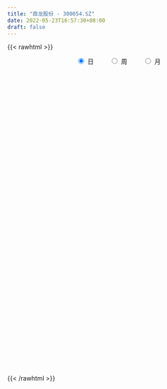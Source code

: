 ```yaml
---
title: "鼎龙股份 - 300054.SZ"
date: 2022-05-23T16:57:30+08:00
draft: false
---
```

{{< rawhtml >}}
    <div style="text-align: center">
        <label style="padding: 1rem;"><input style="margin-right: .5rem" type="radio" name="period" value="D" checked onclick="period_change(this)">日</label>
        <label style="padding: 1rem;"><input style="margin-right: .5rem" type="radio" name="period" value="W" onclick="period_change(this)">周</label>
        <label style="padding: 1rem;"><input style="margin-right: .5rem" type="radio" name="period" value="M" onclick="period_change(this)">月</label>
    </div>
    <div id="chart" style="height: 700px;"></div> 
    <script type="text/javascript">
        const D_v = [66188.67,96273.36,83199.49,80606.89,152454.9,134363.08,186999.65,114246.11,109625.02,123062.69,107064.86,234399.96,177776.22,135857.41,294131.82,176499.31,143957.17,118979.67,276907.17,196124.68,250626.36,243513.71,290452.26,163435.95,154490.47,277452.81,191391.75,213183.22,176947.39,297466.95,218456.63,202022.32,410625.16,333875.09,293021.25,182779.75,164902.25,143185.77,166988.18,156847.59,468101.69,356161.02,324487.34,297561.04,274062.74,202230.23,194696.0,165427.59,141456.3,232298.63,730213.78,565836.58,392708.32,663950.4,617023.1,598529.3199999999,534094.35,805820.15,654291.14,471306.48,373969.55,479020.72,550523.28,356429.29,371761.86,259468.41,222940.66,245394.5,194706.53,178128.17,276140.78,270374.37,240621.38,479754.89,264969.02,320358.09,177760.32,260259.86,213595.92,177239.06,140051.8,246881.0,140786.18,127827.55,163251.8,181065.43,281312.42,174242.1,155562.57,97443.28,160046.3,152446.37,77312.48,202104.46,115971.06,115150.12,89335.16,126661.24,95012.77,79601.57,49235.52,101908.88,42125.93,61557.6,107646.25,73479.69,66441.0,88967.98,137682.12,126201.97,130512.49,113630.12,107942.98,128604.94,226903.08,156482.56,123996.12,338783.9,265171.11,178435.2,112567.03,181497.35,284596.72,274439.4,184652.51,203789.27,183195.7,181577.34,205551.28,164568.63,186434.9,369206.54,326786.86,304901.42,292630.11,494406.27,228391.13,151236.43,213873.16,160819.79,171579.26,236962.1,155206.64,117592.43,118975.05,224029.47,183246.81,221151.96,150227.0,184460.36,112523.63,90331.89,161961.2,98507.87,77331.82,72494.65,98167.69,99148.34,99759.06,89218.59,95063.6,289548.62,106625.39,93369.97,138357.95,140031.35,101869.02,91153.06,110033.19,162614.03,122044.59,178608.24,118951.83,93316.67,84920.43,119549.33,73296.84,66483.4,71252.26,64744.65,125900.81,64732.03,103052.1,161227.33,92474.33,121412.36,64433.0,73470.86,65362.08,73612.78,89817.89,168229.65,147174.29,120716.66,89276.77,72405.96,63083.68,57674.47,81977.25,137191.27,132983.46,136280.79,338450.4,206776.5,82573.44,163899.22,197773.52,219986.72,76472.4,89864.04,110903.3,110067.11,78618.0,88553.26,68941.12,48298.13,92894.12,85927.77,78319.12,38644.54,42766.51,106524.88,120858.95,98881.12,95623.01,65587.99,93743.17,85680.74,67743.36,121877.31,99781.76,145818.41,143058.57,137035.64,147052.19,89186.56,124432.06,91858.53,81263.06,49501.92,118980.4,131252.7,79962.95,94631.46,73776.94,110684.12,75290.19,112190.19,52727.65,67578.88]
const D_histogram = [0.0,0.0063753846,0.0342350348,0.0427961462,0.0890543517,0.1270073899,0.1861427683,0.1900386869,0.1765240158,0.1638645042,0.1252723958,0.154992725,0.1638113106,0.1574234728,0.2051961601,0.1890084518,0.1548155015,0.1266993164,0.1112224098,0.0386080627,-0.0489078779,-0.0824417417,-0.1681228606,-0.205154194,-0.2570706194,-0.205421579,-0.1751979591,-0.1092618286,-0.0751140257,-0.0160054833,-0.0118906449,-0.0028728304,0.038108019,-0.0090497823,0.0039987987,-0.0256816481,-0.0767003303,-0.0718737354,-0.0997803298,-0.1082225253,-0.0099636321,0.0715495255,0.1381306502,0.1628295969,0.1302555993,0.0887217993,0.0435472241,-0.0067458585,-0.0352591184,-0.0211045371,0.1741764385,0.3287602508,0.3928234752,0.4220617669,0.3708182375,0.3896722173,0.4008076815,0.5083545071,0.5099895217,0.4746254641,0.3574927525,0.1682692825,0.1131515947,0.0324011898,-0.0998230365,-0.1709972812,-0.2278655435,-0.2831156159,-0.3599751027,-0.3887316736,-0.4372752879,-0.4263947621,-0.3619124558,-0.2038476788,-0.0798261216,-0.1015243483,-0.1474558673,-0.2300831689,-0.3078804512,-0.3523433217,-0.3676735366,-0.3720368028,-0.3250535099,-0.3063215183,-0.2583556171,-0.204202901,-0.103235223,-0.0577545123,-0.0716406797,-0.0886604516,-0.1493078612,-0.219102626,-0.2470766282,-0.1689510559,-0.1582227578,-0.1535634706,-0.140477011,-0.1709758259,-0.1872376081,-0.1613878402,-0.12353233,-0.1309088774,-0.1168113424,-0.0750489853,-0.0313667631,0.0144912736,0.0394926101,0.0570406912,0.0312148877,0.0082038087,0.0506858356,0.0903936897,0.1075680467,0.0833081246,0.149031663,0.2137632439,0.2420837069,0.3565887586,0.4487361052,0.4584754884,0.4271329998,0.4326138262,0.4911721201,0.4983988827,0.4732135985,0.4413564854,0.3370585841,0.2896964694,0.2600596504,0.2578098252,0.2524725002,0.1689613255,0.1706330274,0.167783268,0.1210232166,0.1893153079,0.1776514012,0.1218227514,0.0964828352,0.0396688152,-0.0416428113,-0.1786240256,-0.2433544014,-0.3054383189,-0.339576608,-0.3900116376,-0.3928833313,-0.3323502394,-0.3168167938,-0.3595747561,-0.3745426996,-0.3398216162,-0.2609621418,-0.1943528057,-0.1908009054,-0.1722784927,-0.1194241053,-0.0826493389,-0.0730086263,-0.0513578682,-0.0659551945,-0.1559634144,-0.211582673,-0.2639477095,-0.218390798,-0.2575766387,-0.2298118375,-0.2152603743,-0.1569324808,-0.0496156205,0.0458796871,0.0044104392,-0.0594767473,-0.1058506598,-0.1334699262,-0.1590692707,-0.1408547515,-0.1500573642,-0.1456257749,-0.1408452288,-0.1242883732,-0.0671116525,-0.0632625444,-0.0954484458,-0.1298084861,-0.0702603754,-0.0524549534,-0.0163163329,0.0020143279,0.0490610947,0.0917449953,0.1720055047,0.2061248634,0.2320398084,0.2585831356,0.2509925037,0.2320440445,0.1924012673,0.1592962569,0.0748636223,0.031438373,0.0063478776,0.0604204384,0.0660502666,0.0364042252,-0.026006282,-0.028402613,0.0133889004,0.0481081938,0.0547670599,0.0248571775,0.0296975269,0.0272792739,0.0005925877,-0.0175712905,-0.0396118349,-0.0162496188,-0.0294351457,-0.0194592527,-0.0190573674,-0.0335683893,-0.0323386195,-0.1035583731,-0.1377228701,-0.1816567076,-0.1919824168,-0.1898369943,-0.1661529883,-0.1413190534,-0.1614164712,-0.1942146638,-0.2372787024,-0.3069532392,-0.3276897006,-0.2565683864,-0.21142618,-0.1308448835,-0.0498459805,0.0132422969,0.0662344039,0.1635763692,0.241120658,0.2927071112,0.3016779512,0.2846948291,0.3014634502,0.3193137527,0.3648964577,0.3850731504,0.3778178419]
const D_fast = [0.0,0.0079692308,0.0443876397,0.0636477876,0.1321695811,0.2018744668,0.3075455371,0.3589511275,0.3895674603,0.4178740748,0.4106000654,0.4790685758,0.528839989,0.5618080195,0.6608797468,0.6919441515,0.6964550765,0.7000137205,0.7123424164,0.649380085,0.5496371748,0.4954928757,0.3677810416,0.2794611597,0.1632770795,0.1635707252,0.1499948552,0.1886155286,0.203984825,0.2590919966,0.2602341738,0.2685337808,0.3190416349,0.269621388,0.2836696687,0.2475688099,0.1773750451,0.1642332061,0.1113815293,0.0758837025,0.1716516876,0.2710522266,0.3721660138,0.4375723598,0.437562262,0.4182089118,0.3839211427,0.3319415955,0.294613556,0.303492003,0.5423170883,0.7790909632,0.9413600565,1.0761137899,1.1175748199,1.233846854,1.3451842385,1.5798196909,1.7089520859,1.7922443944,1.7644848709,1.6173287215,1.5904989324,1.5178488249,1.3606688395,1.2467452745,1.1329106264,1.0068816499,0.8400283874,0.7140888982,0.5562264619,0.4605082972,0.4345124895,0.5416153468,0.6456803736,0.5986010598,0.5158055739,0.3756574802,0.220890085,0.0883413842,-0.0189072149,-0.1162796818,-0.1505597664,-0.2084081544,-0.2250311575,-0.2219291666,-0.1467702944,-0.1157282117,-0.147524549,-0.1867094338,-0.2846838087,-0.40925423,-0.4989973893,-0.4631095809,-0.4919369723,-0.5256685528,-0.547701346,-0.6209441173,-0.6840153015,-0.6985124937,-0.691540066,-0.7316438327,-0.7467491333,-0.7237490225,-0.6879084911,-0.6384276361,-0.603553147,-0.5717448931,-0.5897669747,-0.6107271015,-0.5555736157,-0.4932673392,-0.4492009705,-0.4526338615,-0.3496524073,-0.2314800155,-0.1426386257,0.0610136156,0.2653449885,0.3897032438,0.4651440051,0.5787782881,0.760129612,0.8919560953,0.9850742107,1.0635562189,1.0435229636,1.0685849663,1.10396306,1.1661656911,1.223946491,1.1826756478,1.2270056065,1.2661016642,1.2495974169,1.3652183351,1.3979672787,1.3725943168,1.3713751094,1.3244782932,1.2327559638,1.0511187432,0.925549767,0.7871062698,0.6680738288,0.5201358897,0.4190433632,0.3964888953,0.3328181424,0.2001664911,0.0915628727,0.041328552,0.054947491,0.0729686257,0.0288202996,0.0042730891,0.0272714502,0.0433838819,0.034772438,0.043583729,0.012497604,-0.1165014694,-0.2250163963,-0.3433683601,-0.3524091482,-0.4559891485,-0.4856773067,-0.524940937,-0.5058461638,-0.4109332086,-0.3039679792,-0.3443346173,-0.4230909906,-0.4959275681,-0.556914316,-0.6222809782,-0.6392801468,-0.6859971006,-0.717971955,-0.7484027161,-0.7629179538,-0.7225191462,-0.7344856743,-0.7905336871,-0.8573458489,-0.8153628321,-0.8106711485,-0.7786116112,-0.7597773684,-0.7004653279,-0.6348451784,-0.5115832929,-0.4259327183,-0.3420078212,-0.2508187101,-0.1956612161,-0.1565986642,-0.1481411246,-0.1414220707,-0.2071387998,-0.2427044559,-0.2662079818,-0.1970303115,-0.1748879166,-0.1954329017,-0.2643449794,-0.2738419636,-0.2287032251,-0.1819568833,-0.1616062522,-0.1853018403,-0.1730371091,-0.1686355436,-0.1951740829,-0.2177307838,-0.2496742869,-0.2303744755,-0.2509187888,-0.245807709,-0.2501701655,-0.2730732848,-0.2799281699,-0.3770375167,-0.4456327312,-0.5349807456,-0.593302059,-0.638615885,-0.6564701261,-0.6669659546,-0.7274174902,-0.8087693487,-0.911153063,-1.0575659096,-1.1602247962,-1.1532455786,-1.1609599171,-1.1130898415,-1.0445524336,-0.978153582,-0.908602874,-0.7703668164,-0.6325423632,-0.5077791321,-0.4233888043,-0.3691982192,-0.2770637355,-0.1793849949,-0.0425781754,0.0738668049,0.1610659569]
const D_slow = [0.0,0.0015938462,0.0101526049,0.0208516414,0.0431152293,0.0748670768,0.1214027689,0.1689124406,0.2130434445,0.2540095706,0.2853276696,0.3240758508,0.3650286785,0.4043845467,0.4556835867,0.5029356997,0.541639575,0.5733144041,0.6011200066,0.6107720223,0.5985450528,0.5779346174,0.5359039022,0.4846153537,0.4203476989,0.3689923041,0.3251928144,0.2978773572,0.2790988508,0.2750974799,0.2721248187,0.2714066111,0.2809336159,0.2786711703,0.27967087,0.273250458,0.2540753754,0.2361069415,0.2111618591,0.1841062278,0.1816153197,0.1995027011,0.2340353636,0.2747427629,0.3073066627,0.3294871125,0.3403739186,0.3386874539,0.3298726743,0.3245965401,0.3681406497,0.4503307124,0.5485365812,0.6540520229,0.7467565823,0.8441746367,0.944376557,1.0714651838,1.1989625642,1.3176189302,1.4069921184,1.449059439,1.4773473377,1.4854476351,1.460491876,1.4177425557,1.3607761698,1.2899972658,1.2000034902,1.1028205718,0.9935017498,0.8869030593,0.7964249453,0.7454630256,0.7255064952,0.7001254081,0.6632614413,0.6057406491,0.5287705363,0.4406847058,0.3487663217,0.255757121,0.1744937435,0.0979133639,0.0333244597,-0.0177262656,-0.0435350714,-0.0579736994,-0.0758838693,-0.0980489822,-0.1353759475,-0.190151604,-0.2519207611,-0.2941585251,-0.3337142145,-0.3721050822,-0.4072243349,-0.4499682914,-0.4967776934,-0.5371246535,-0.568007736,-0.6007349553,-0.6299377909,-0.6487000372,-0.656541728,-0.6529189096,-0.6430457571,-0.6287855843,-0.6209818624,-0.6189309102,-0.6062594513,-0.5836610289,-0.5567690172,-0.5359419861,-0.4986840703,-0.4452432594,-0.3847223326,-0.295575143,-0.1833911167,-0.0687722446,0.0380110054,0.1461644619,0.2689574919,0.3935572126,0.5118606122,0.6221997336,0.7064643796,0.7788884969,0.8439034095,0.9083558658,0.9714739909,1.0137143223,1.0563725791,1.0983183961,1.1285742003,1.1759030272,1.2203158775,1.2507715654,1.2748922742,1.284809478,1.2743987752,1.2297427688,1.1689041684,1.0925445887,1.0076504367,0.9101475273,0.8119266945,0.7288391347,0.6496349362,0.5597412472,0.4661055723,0.3811501682,0.3159096328,0.2673214314,0.219621205,0.1765515818,0.1466955555,0.1260332208,0.1077810642,0.0949415972,0.0784527986,0.039461945,-0.0134337233,-0.0794206507,-0.1340183502,-0.1984125098,-0.2558654692,-0.3096805628,-0.348913683,-0.3613175881,-0.3498476663,-0.3487450565,-0.3636142433,-0.3900769083,-0.4234443898,-0.4632117075,-0.4984253954,-0.5359397364,-0.5723461801,-0.6075574873,-0.6386295806,-0.6554074938,-0.6712231299,-0.6950852413,-0.7275373628,-0.7451024567,-0.758216195,-0.7622952783,-0.7617916963,-0.7495264226,-0.7265901738,-0.6835887976,-0.6320575818,-0.5740476296,-0.5094018457,-0.4466537198,-0.3886427087,-0.3405423919,-0.3007183276,-0.2820024221,-0.2741428288,-0.2725558594,-0.2574507498,-0.2409381832,-0.2318371269,-0.2383386974,-0.2454393506,-0.2420921255,-0.2300650771,-0.2163733121,-0.2101590177,-0.202734636,-0.1959148175,-0.1957666706,-0.2001594932,-0.210062452,-0.2141248567,-0.2214836431,-0.2263484563,-0.2311127981,-0.2395048955,-0.2475895503,-0.2734791436,-0.3079098611,-0.353324038,-0.4013196422,-0.4487788908,-0.4903171378,-0.5256469012,-0.566001019,-0.614554685,-0.6738743606,-0.7506126704,-0.8325350955,-0.8966771921,-0.9495337371,-0.982244958,-0.9947064531,-0.9913958789,-0.9748372779,-0.9339431856,-0.8736630211,-0.8004862433,-0.7250667555,-0.6538930483,-0.5785271857,-0.4986987475,-0.4074746331,-0.3112063455,-0.216751885]
const D_data = [['2021-05-12', 15.5646, 15.6344, 15.295, 15.6444],['2021-05-13', 15.3749, 15.7343, 15.305, 16.2734],['2021-05-14', 15.8141, 16.1137, 15.5246, 16.1436],['2021-05-17', 16.0438, 16.0038, 15.884, 16.3433],['2021-05-18', 15.884, 16.6827, 15.7942, 16.7426],['2021-05-19', 16.5729, 16.9024, 16.4831, 17.0322],['2021-05-20', 16.9723, 17.5713, 16.9723, 17.7011],['2021-05-21', 17.5613, 17.2218, 17.1819, 17.751],['2021-05-24', 17.1719, 17.152, 16.7925, 17.1919],['2021-05-25', 17.0621, 17.2618, 16.9822, 17.4714],['2021-05-26', 17.1719, 16.9523, 16.9523, 17.4515],['2021-05-27', 16.9523, 17.9407, 16.8724, 18.1104],['2021-05-28', 17.9706, 17.9606, 17.8209, 18.3201],['2021-05-31', 18.1403, 17.9606, 17.7709, 18.3001],['2021-06-01', 17.9606, 18.959, 17.8508, 19.2385],['2021-06-02', 18.9191, 18.4698, 18.2701, 18.969],['2021-06-03', 18.5696, 18.3201, 18.3001, 18.9091],['2021-06-04', 18.3999, 18.4199, 18.3101, 18.7294],['2021-06-07', 18.9191, 18.6395, 18.4798, 19.578],['2021-06-08', 18.4698, 17.8309, 17.5713, 18.7693],['2021-06-09', 17.8408, 17.2917, 17.0122, 18.1104],['2021-06-10', 17.2917, 17.6711, 17.1819, 18.0106],['2021-06-11', 17.6711, 16.6727, 16.533, 17.6711],['2021-06-15', 16.6827, 16.8724, 16.4331, 16.9323],['2021-06-16', 16.8924, 16.3233, 16.2335, 17.2119],['2021-06-17', 16.3333, 17.4914, 16.2934, 17.7809],['2021-06-18', 17.4914, 17.3417, 17.152, 17.8908],['2021-06-21', 17.2518, 17.9806, 17.2518, 18.2202],['2021-06-22', 17.9107, 17.8209, 17.4016, 18.2701],['2021-06-23', 17.8309, 18.3899, 17.761, 18.7294],['2021-06-24', 18.26, 17.9, 17.67, 18.41],['2021-06-25', 17.9, 18.03, 17.47, 18.3],['2021-06-28', 19.6, 18.62, 18.45, 20.0],['2021-06-29', 18.47, 17.55, 17.5, 18.8],['2021-06-30', 17.48, 18.25, 17.48, 18.55],['2021-07-01', 18.29, 17.7, 17.65, 18.39],['2021-07-02', 17.59, 17.21, 17.15, 17.85],['2021-07-05', 17.38, 17.76, 17.26, 17.83],['2021-07-06', 17.75, 17.25, 16.97, 17.81],['2021-07-07', 17.07, 17.34, 16.92, 17.44],['2021-07-08', 17.28, 18.9, 17.28, 19.24],['2021-07-09', 19.1, 19.23, 18.4, 19.33],['2021-07-12', 19.19, 19.56, 19.02, 20.0],['2021-07-13', 19.53, 19.44, 19.1, 20.55],['2021-07-14', 19.3, 18.86, 18.81, 19.53],['2021-07-15', 18.81, 18.68, 18.3, 19.26],['2021-07-16', 18.6, 18.5, 18.4, 19.18],['2021-07-19', 18.15, 18.24, 17.83, 18.49],['2021-07-20', 17.97, 18.33, 17.89, 18.37],['2021-07-21', 18.5, 18.85, 18.2, 19.05],['2021-07-22', 19.0, 21.8, 18.86, 22.61],['2021-07-23', 21.85, 22.5, 21.6, 23.0],['2021-07-26', 22.46, 22.32, 21.4, 22.94],['2021-07-27', 22.58, 22.55, 22.23, 24.45],['2021-07-28', 22.52, 21.9, 21.1, 23.33],['2021-07-29', 22.54, 23.11, 21.6, 23.37],['2021-07-30', 22.96, 23.54, 22.72, 24.24],['2021-08-02', 23.36, 25.58, 23.36, 26.91],['2021-08-03', 25.6, 25.12, 24.58, 26.35],['2021-08-04', 25.02, 25.14, 23.99, 25.38],['2021-08-05', 24.91, 24.23, 23.76, 25.04],['2021-08-06', 24.58, 22.91, 22.7, 24.93],['2021-08-09', 24.3, 24.25, 23.4, 25.45],['2021-08-10', 24.54, 23.83, 23.53, 24.84],['2021-08-11', 23.84, 22.79, 22.58, 23.98],['2021-08-12', 22.64, 23.1, 22.61, 23.64],['2021-08-13', 22.85, 22.97, 22.55, 23.67],['2021-08-16', 22.66, 22.67, 21.83, 23.27],['2021-08-17', 22.61, 21.96, 21.68, 22.77],['2021-08-18', 22.05, 22.14, 21.4, 22.34],['2021-08-19', 21.97, 21.5, 21.15, 22.57],['2021-08-20', 22.12, 21.93, 21.55, 22.79],['2021-08-23', 21.98, 22.61, 21.8, 22.86],['2021-08-24', 22.5, 24.27, 21.85, 25.0],['2021-08-25', 23.86, 24.6, 23.8, 24.6],['2021-08-26', 24.89, 23.08, 22.92, 24.95],['2021-08-27', 22.94, 22.59, 22.11, 23.38],['2021-08-30', 21.9, 21.72, 21.4, 22.66],['2021-08-31', 22.08, 21.21, 20.78, 22.08],['2021-09-01', 21.23, 21.1, 20.92, 21.64],['2021-09-02', 21.0, 21.07, 20.52, 21.42],['2021-09-03', 21.02, 20.9, 19.99, 21.59],['2021-09-06', 20.95, 21.41, 20.58, 21.49],['2021-09-07', 21.32, 21.0, 20.86, 21.54],['2021-09-08', 21.03, 21.33, 20.94, 21.8],['2021-09-09', 21.2, 21.5, 20.51, 21.64],['2021-09-10', 21.39, 22.38, 21.33, 22.56],['2021-09-13', 22.3, 22.01, 21.71, 22.79],['2021-09-14', 22.05, 21.29, 21.2, 22.22],['2021-09-15', 21.23, 21.09, 20.7, 21.42],['2021-09-16', 21.34, 20.22, 20.06, 21.35],['2021-09-17', 20.18, 19.58, 19.24, 20.4],['2021-09-22', 19.47, 19.62, 19.33, 19.82],['2021-09-23', 20.41, 20.88, 19.96, 21.22],['2021-09-24', 20.52, 20.1, 20.1, 20.99],['2021-09-27', 20.34, 19.89, 19.78, 20.74],['2021-09-28', 19.93, 19.87, 19.7, 20.3],['2021-09-29', 19.71, 19.09, 18.76, 19.8],['2021-09-30', 19.01, 18.93, 18.81, 19.22],['2021-10-08', 19.1, 19.27, 18.92, 19.93],['2021-10-11', 19.27, 19.4, 19.14, 19.7],['2021-10-12', 19.4, 18.73, 18.3, 19.41],['2021-10-13', 18.73, 18.83, 18.43, 18.9],['2021-10-14', 18.65, 19.16, 18.6, 19.26],['2021-10-15', 19.04, 19.28, 18.86, 19.55],['2021-10-18', 19.11, 19.45, 18.81, 19.5],['2021-10-19', 19.5, 19.31, 19.18, 19.59],['2021-10-20', 19.2, 19.28, 18.82, 19.32],['2021-10-21', 19.31, 18.66, 18.26, 19.31],['2021-10-22', 18.68, 18.49, 18.42, 19.35],['2021-10-25', 18.37, 19.3, 18.19, 19.44],['2021-10-26', 19.11, 19.46, 19.11, 19.75],['2021-10-27', 19.9, 19.33, 18.8, 19.9],['2021-10-28', 19.33, 18.79, 18.7, 19.68],['2021-10-29', 18.89, 20.05, 18.83, 20.2],['2021-11-01', 19.9, 20.47, 19.89, 20.65],['2021-11-02', 20.5, 20.39, 20.1, 20.85],['2021-11-03', 20.8, 22.05, 20.65, 22.6],['2021-11-04', 22.29, 22.62, 21.9, 22.9],['2021-11-05', 23.01, 22.21, 22.11, 23.18],['2021-11-08', 22.27, 21.99, 21.65, 22.47],['2021-11-09', 22.07, 22.74, 21.85, 22.91],['2021-11-10', 22.82, 23.98, 22.67, 24.33],['2021-11-11', 23.84, 23.96, 23.57, 24.89],['2021-11-12', 23.66, 23.96, 23.52, 24.55],['2021-11-15', 23.96, 24.17, 23.76, 24.79],['2021-11-16', 23.81, 23.3, 23.25, 24.17],['2021-11-17', 23.63, 23.96, 23.37, 24.5],['2021-11-18', 24.09, 24.31, 23.92, 25.15],['2021-11-19', 24.39, 24.9, 24.28, 25.1],['2021-11-22', 25.25, 25.18, 24.9, 25.55],['2021-11-23', 25.85, 24.27, 23.92, 26.06],['2021-11-24', 24.51, 25.4, 24.49, 26.0],['2021-11-25', 25.39, 25.63, 25.11, 26.93],['2021-11-26', 25.63, 25.22, 24.4, 25.74],['2021-11-29', 25.83, 27.01, 25.81, 28.0],['2021-11-30', 27.03, 26.48, 26.38, 27.29],['2021-12-01', 26.39, 26.04, 25.74, 26.81],['2021-12-02', 26.7, 26.47, 26.21, 27.15],['2021-12-03', 26.47, 26.09, 25.6, 26.5],['2021-12-06', 25.93, 25.59, 25.34, 26.76],['2021-12-07', 25.63, 24.39, 24.09, 25.69],['2021-12-08', 24.73, 24.75, 24.18, 25.03],['2021-12-09', 24.75, 24.38, 24.05, 24.75],['2021-12-10', 24.4, 24.36, 24.26, 25.12],['2021-12-13', 24.5, 23.77, 23.59, 24.7],['2021-12-14', 23.77, 24.03, 23.67, 24.15],['2021-12-15', 24.25, 24.8, 24.17, 25.45],['2021-12-16', 24.71, 24.28, 24.22, 25.3],['2021-12-17', 24.16, 23.29, 23.12, 24.46],['2021-12-20', 23.29, 23.26, 23.16, 23.82],['2021-12-21', 23.18, 23.71, 23.09, 23.85],['2021-12-22', 23.64, 24.38, 23.48, 24.9],['2021-12-23', 24.59, 24.48, 24.01, 24.7],['2021-12-24', 24.5, 23.76, 23.6, 24.69],['2021-12-27', 23.98, 23.89, 23.39, 24.25],['2021-12-28', 23.85, 24.42, 23.7, 24.55],['2021-12-29', 24.3, 24.4, 24.22, 25.15],['2021-12-30', 24.86, 24.14, 24.0, 24.86],['2021-12-31', 24.02, 24.34, 23.83, 24.43],['2022-01-04', 24.49, 23.87, 23.8, 24.68],['2022-01-05', 24.0, 22.56, 22.04, 24.14],['2022-01-06', 22.56, 22.45, 22.21, 23.19],['2022-01-07', 22.55, 22.0, 21.9, 22.64],['2022-01-10', 21.88, 23.0, 21.81, 23.28],['2022-01-11', 23.18, 21.74, 21.58, 23.19],['2022-01-12', 21.71, 22.32, 21.71, 22.44],['2022-01-13', 22.31, 22.05, 21.62, 22.54],['2022-01-14', 21.92, 22.6, 21.9, 23.17],['2022-01-17', 22.55, 23.53, 22.4, 23.84],['2022-01-18', 23.45, 23.88, 23.32, 24.27],['2022-01-19', 23.5, 22.28, 22.1, 23.69],['2022-01-20', 22.25, 21.64, 21.5, 22.4],['2022-01-21', 21.6, 21.44, 21.05, 21.86],['2022-01-24', 21.68, 21.32, 21.08, 21.85],['2022-01-25', 21.21, 21.02, 20.72, 21.7],['2022-01-26', 21.18, 21.36, 20.77, 21.55],['2022-01-27', 21.43, 20.85, 20.85, 21.74],['2022-01-28', 21.04, 20.81, 20.65, 21.15],['2022-02-07', 21.08, 20.64, 20.54, 21.38],['2022-02-08', 20.69, 20.65, 19.76, 20.86],['2022-02-09', 20.74, 21.19, 20.37, 21.32],['2022-02-10', 21.25, 20.54, 20.38, 21.28],['2022-02-11', 20.64, 19.85, 19.59, 20.64],['2022-02-14', 19.61, 19.45, 19.28, 20.24],['2022-02-15', 19.54, 20.51, 19.47, 20.58],['2022-02-16', 20.67, 20.04, 19.95, 20.7],['2022-02-17', 19.99, 20.28, 19.93, 20.51],['2022-02-18', 20.22, 20.09, 19.96, 20.4],['2022-02-21', 20.19, 20.54, 20.03, 20.57],['2022-02-22', 20.4, 20.68, 19.9, 20.73],['2022-02-23', 20.65, 21.49, 20.5, 21.97],['2022-02-24', 21.27, 21.28, 20.78, 21.88],['2022-02-25', 21.71, 21.43, 21.21, 22.13],['2022-02-28', 21.24, 21.7, 21.0, 21.75],['2022-03-01', 21.8, 21.46, 21.14, 21.85],['2022-03-02', 21.26, 21.38, 21.13, 21.55],['2022-03-03', 21.4, 21.08, 20.95, 21.49],['2022-03-04', 20.88, 21.06, 20.73, 21.45],['2022-03-07', 21.04, 20.15, 19.89, 21.04],['2022-03-08', 20.08, 20.32, 19.66, 20.97],['2022-03-09', 20.63, 20.34, 19.47, 21.0],['2022-03-10', 21.2, 21.4, 20.84, 21.92],['2022-03-11', 21.14, 20.97, 20.0, 21.2],['2022-03-14', 20.59, 20.47, 20.43, 21.05],['2022-03-15', 20.18, 19.78, 19.6, 20.6],['2022-03-16', 20.15, 20.3, 18.8, 20.55],['2022-03-17', 20.69, 20.92, 20.6, 21.79],['2022-03-18', 20.95, 21.03, 20.72, 21.25],['2022-03-21', 21.15, 20.8, 20.63, 21.15],['2022-03-22', 20.96, 20.28, 20.16, 21.05],['2022-03-23', 20.42, 20.64, 19.94, 20.9],['2022-03-24', 20.5, 20.55, 19.98, 20.73],['2022-03-25', 20.7, 20.15, 20.06, 21.12],['2022-03-28', 19.94, 20.1, 19.56, 20.36],['2022-03-29', 20.09, 19.89, 19.68, 20.29],['2022-03-30', 19.8, 20.41, 19.8, 20.51],['2022-03-31', 20.29, 19.93, 19.67, 20.45],['2022-04-01', 19.8, 20.16, 19.56, 20.33],['2022-04-06', 19.95, 20.02, 19.8, 20.11],['2022-04-07', 19.95, 19.74, 19.72, 20.15],['2022-04-08', 19.8, 19.84, 19.08, 20.03],['2022-04-11', 19.7, 18.65, 18.58, 19.7],['2022-04-12', 18.5, 18.69, 17.8, 18.8],['2022-04-13', 18.6, 18.18, 17.62, 18.6],['2022-04-14', 18.02, 18.25, 17.98, 18.73],['2022-04-15', 17.9, 18.17, 17.87, 18.8],['2022-04-18', 18.02, 18.3, 17.42, 18.36],['2022-04-19', 18.49, 18.25, 18.11, 18.55],['2022-04-20', 18.25, 17.5, 17.4, 18.3],['2022-04-21', 17.5, 16.97, 16.9, 18.06],['2022-04-22', 17.03, 16.37, 15.98, 17.03],['2022-04-25', 16.41, 15.41, 15.25, 16.44],['2022-04-26', 15.45, 15.41, 15.05, 15.84],['2022-04-27', 15.4, 16.34, 14.99, 16.63],['2022-04-28', 16.21, 16.01, 15.73, 16.57],['2022-04-29', 16.22, 16.52, 15.91, 16.65],['2022-05-05', 16.55, 16.75, 16.3, 17.1],['2022-05-06', 16.3, 16.76, 16.17, 17.12],['2022-05-09', 16.79, 16.84, 16.58, 17.16],['2022-05-10', 16.83, 17.76, 16.65, 17.94],['2022-05-11', 17.76, 18.02, 17.5, 18.32],['2022-05-12', 17.79, 18.14, 17.75, 18.3],['2022-05-13', 18.14, 17.9, 17.73, 18.34],['2022-05-16', 17.85, 17.69, 17.48, 18.09],['2022-05-17', 17.93, 18.26, 17.38, 18.48],['2022-05-18', 18.19, 18.54, 18.07, 18.73],['2022-05-19', 18.39, 19.27, 18.25, 19.7],['2022-05-20', 19.31, 19.38, 19.21, 19.66],['2022-05-23', 19.65, 19.34, 19.01, 19.65]]
const W_v = [313050.55,372212.78,436809.39,333087.7,308717.38,373915.04,597782.9299999999,383689.84,449747.26,278263.2,464817.06,467814.5600000001,396932.23,260660.26,289413.96,430939.02,772535.09,1062740.0700000001,699793.8899999999,1045765.72,1132610.71,1201569.6499999999,950655.58,694580.49,584577.83,798523.9500000001,676671.75,510779.41,449063.5499999999,543430.47,144221.01,166612.83,492554.4400000001,421229.26,475020.58,600045.76,613105.66,652573.6699999999,1000289.89,1097165.1400000001,1448323.48,734639.1899999999,852831.61,471772.5,704211.0900000001,375703.65,342871.36,384192.15,471415.94,403256.58,617856.76,569234.6699999999,467493.91,487140.87,359729.4999999999,419831.36,377006.76,254843.73,224256.13,219021.93,360244.53,254905.94,195099.34,473276.3199999999,564483.48,530830.48,478132.83,420083.16,429214.1900000001,329741.22,454031.84,640233.99,303762.32,252840.97,316702.89,290389.52,266303.29,290629.57,290731.93,397089.47,1459578.52,1188045.1800000002,1034843.2099999998,1319961.79,818045.71,560016.34,464357.54,693798.36,611464.95,559361.8099999999,336194.86,160772.03,360704.66,298551.2,450957.66,1641957.3900000001,950162.25,615858.95,219255.34,526212.85,475577.23,487004.7,675888.0,918268.1599999999,479048.4,479710.36,428695.12,1255089.5900000001,1111723.6599999999,1109903.25,1182091.6000000001,840489.0700000001,901240.47,94600.07,375498.09,535997.48,342511.62,478563.77,392734.7,302817.72,526996.33,416897.47,660633.3099999999,577220.52,656083.9300000001,1492139.3200000001,1143946.03,788227.8400000001,1719479.4199999999,1142677.6899999999,1168385.8900000001,1120977.0900000001,2755978.5,2494310.7800000003,2897894.98,3681220.7600000007,4662890.4400000004,3486209.77,2199097.7699999996,1394885.1700000002,1356094.6499999999,1178484.21,1405483.6900000002,1126386.72,1651953.5500000003,1729085.73,1097146.29,1581389.73,1363935.9200000002,1624905.6799999999,1157037.8599999999,2035808.21,2320077.3999999999,2377322.6500000004,1525038.48,1294216.0600000001,1624847.1799999999,904208.95,749560.9,998143.99,674158.72,1215001.8599999999,687236.99,511594.24,341741.37,153979.5,671579.6899999999,430565.05,649298.09,643112.8799999999,1092166.8700000001,773793.28,1085124.0899999999,876851.5499999999,666660.47,1191849.75,1269580.8700000001,742045.83,1290326.3400000001,1614025.6399999999,1883817.3199999998,1865412.27,1322117.4900000002,503791.71,410140.4300000001,936098.8500000001,730367.33,695816.23,472899.47,597192.8899999999,593071.72,777339.63,517287.46,501753.28,471544.09,218544.96,404839.59,668670.63,751928.75,869425.3800000001,1257624.1799999999,786770.98,1108076.51,1385203.5,1291284.25,1293037.3500000001,1835232.8799999999,2806305.4899999998,2784408.04,1761123.5,1164744.3500000001,1483463.7000000002,1038027.6400000001,894243.3799999999,739740.62,395388.0,426159.29,79601.57,362474.18,492772.76,707593.61,1062868.8900000001,1037753.01,938682.22,1479959.8300000001,1248726.78,800315.48,963115.6,540656.41,458788.33,584607.58,581444.5700000001,675535.36,415502.26,519656.9199999999,417152.63,599551.27,364418.13,951682.42,740705.3,478005.71,374380.26,187935.93,474694.24,520901.5800000001,640765.02,173121.59,474329.4300000001,424669.09,67578.88]
const W_histogram = [0.0,-0.0139569231,0.0237265238,0.0448097562,0.0644279561,0.0946395906,0.0459755268,0.0156437271,0.0142089311,0.005561525,0.0321584746,-0.0170246112,-0.0299056436,-0.0674913279,-0.0677022364,-0.0367085491,0.0795216456,0.1401685318,0.1516930095,0.2069494112,0.2513650891,0.2702324486,0.2587946929,0.1719316768,0.1307383384,0.1054489768,0.0132025781,-0.0451701355,-0.1400369664,-0.2448719073,-0.2921906195,-0.2838223029,-0.2295570429,-0.1513858786,-0.100038252,-0.1694369049,-0.1246685398,-0.0789006851,-0.0753201816,-0.0423829897,0.0098643261,0.0708153035,0.1148345865,0.1222127436,0.0881991742,0.0108000507,-0.0536068166,-0.1273359968,-0.220538975,-0.2570670518,-0.3228673549,-0.3101409068,-0.2487938566,-0.1792962029,-0.1752265465,-0.1459477161,-0.1427031705,-0.1391179975,-0.1447117839,-0.1478158722,-0.1609213808,-0.1506770147,-0.1424942505,-0.1801504604,-0.2085938489,-0.2115295047,-0.1483188903,-0.0955089618,-0.0193875985,-0.0132349172,0.0389255948,0.0917068157,0.1253915582,0.1234722615,0.1149213084,0.1074863556,0.1104172549,0.1283233825,0.146771102,0.1585386372,0.2387865311,0.2822964433,0.3588931489,0.4088602267,0.4354070182,0.4791796513,0.4694100764,0.4763160182,0.4058872919,0.3291099383,0.2129035171,0.1353643338,0.0356565518,-0.04740107,-0.1003209815,-0.0532674474,-0.1325388505,-0.1900638757,-0.2196928476,-0.2062280898,-0.1710814761,-0.1365356151,-0.1044914661,-0.0646462797,-0.0549424213,-0.0937999567,-0.0914615036,0.0010672035,0.0905360641,0.1731906167,0.2245677221,0.2130326013,0.1481892482,0.0892687303,0.0554082303,0.0191711792,-0.024976688,-0.0456102459,-0.0420491208,-0.0647870703,-0.1300341607,-0.1685646619,-0.1453027343,-0.1039248035,-0.0601315263,-0.036070884,0.0279026961,0.0542848527,0.1205204202,0.1169653313,0.07595559,0.0866455387,0.2480019272,0.2185345482,0.3231952129,0.4172248154,0.5279968732,0.3679195201,0.1926614756,0.0898355299,0.0235925779,-0.0614913576,-0.0245788225,0.0124445272,0.0513972044,-0.000353124,-0.0623213803,-0.0299177595,-0.029102741,0.0550469593,0.2187183632,0.2958505256,0.5240733282,0.5353186452,0.5239671089,0.548766874,0.5484854914,0.4490767486,0.2853619095,0.207144285,0.1064983872,-0.0949160983,-0.2181063385,-0.3547585746,-0.4402670816,-0.4308935641,-0.4284591704,-0.4785817932,-0.5343535952,-0.566588575,-0.5052745652,-0.4345305279,-0.2962467182,-0.2139548024,-0.2266475706,-0.116744343,0.0332848538,0.1412625066,0.1257946367,0.3176449381,0.5337156274,0.5695735879,0.4173007059,0.3268074112,0.2707453982,0.0417212961,-0.0334127581,-0.1813799538,-0.3234952713,-0.4403793316,-0.4247302673,-0.5112737703,-0.6026436704,-0.5927620783,-0.5364220342,-0.5062110492,-0.4405596832,-0.3060821452,-0.1583854707,-0.0276218458,-0.0550770931,-0.0259398437,0.0384318665,0.0251696065,0.1451279061,0.1664685079,0.4263568722,0.6322665365,0.6855327107,0.682804322,0.5733669733,0.5099666116,0.3276110661,0.2818113975,0.0502212949,-0.0739181371,-0.2318853537,-0.3058810819,-0.3437287938,-0.4072062933,-0.3325208364,-0.1361041695,0.1004597421,0.2978648218,0.4201317582,0.523036277,0.4412923512,0.2892133729,0.1986420041,0.1579375119,-0.0360851413,-0.1283274825,-0.2639670041,-0.3852715936,-0.5114140556,-0.5562293934,-0.4762539818,-0.4302973152,-0.3892223828,-0.3429006766,-0.3549257186,-0.3452843311,-0.3428411191,-0.430410103,-0.5771217814,-0.6274522645,-0.6075607941,-0.4858776562,-0.283966885,-0.1387111148]
const W_fast = [0.0,-0.0174461538,0.026168924,0.0584545955,0.0941797843,0.1480513165,0.1108811344,0.0844602665,0.0865777032,0.0793206783,0.1139572466,0.0605180081,0.0401605647,-0.0142979515,-0.0314344192,-0.0096178691,0.126492737,0.2221817561,0.2716294862,0.3786232407,0.4858801909,0.5723056625,0.62556658,0.5816864831,0.5731777293,0.5742506119,0.4853048577,0.4156396103,0.2857635377,0.11971062,-0.0006557471,-0.0632430062,-0.0663670069,-0.0260423122,0.0002957513,-0.1114621277,-0.0978608976,-0.0718182142,-0.0870677561,-0.0647263116,-0.0100129143,0.0686418889,0.1413698186,0.1793011617,0.1673373858,0.092638275,0.0148297036,-0.0907334758,-0.2390711978,-0.3398660376,-0.4863831794,-0.5511919581,-0.552043372,-0.5273697689,-0.5671067493,-0.5743148478,-0.6067460948,-0.6379404212,-0.6797121536,-0.71977021,-0.7731060637,-0.8005309513,-0.8279717498,-0.9106655748,-0.9912574254,-1.0470754574,-1.0209445656,-0.9920118775,-0.9207374139,-0.9178934619,-0.8560015513,-0.7802936263,-0.7152609943,-0.6863122256,-0.6661328516,-0.6466962156,-0.6161610025,-0.5661740293,-0.5110335343,-0.4596313398,-0.3196868131,-0.2056027901,-0.0392827973,0.1128993372,0.2482978832,0.4118654292,0.5194483733,0.6454333197,0.6764764164,0.6819765473,0.6189960054,0.5752979056,0.4845042615,0.3895963722,0.3115962153,0.3453328877,0.2329267718,0.1278857777,0.043333594,0.0052413293,-0.002382426,-0.0019704688,0.0039508136,0.0276344302,0.0236026833,-0.0387048414,-0.0592317642,0.0335637438,0.1456666204,0.2716188273,0.3791378631,0.4208608927,0.3930648516,0.3564615163,0.3364530739,0.3050088176,0.2546167784,0.2225806591,0.2156295039,0.1766947869,0.0789391563,-0.0017325105,-0.0147962663,0.0006004636,0.0293608592,0.0444037805,0.1153530347,0.1553064044,0.2516720769,0.2773583209,0.255337477,0.2876888104,0.5110456807,0.5362119388,0.7216714066,0.920007213,1.1627784891,1.094681016,0.9675883404,0.8872212772,0.8268764696,0.7264196948,0.7571875242,0.7973220057,0.849123984,0.7972853746,0.7197367732,0.7446609542,0.7382002874,0.8361117275,1.0544627222,1.205557516,1.5647986506,1.709873629,1.8295138699,1.9915053535,2.1283453438,2.1412057881,2.0488314263,2.0223998731,1.9483785722,1.7232350621,1.5455182372,1.3201763575,1.1246010801,1.0262512066,0.9215708076,0.7518027366,0.5624425357,0.3885604122,0.3235557807,0.285667186,0.3498893162,0.3786925314,0.3093378705,0.3900550124,0.5484054226,0.6916987021,0.7076794914,0.9789410273,1.3284406235,1.5066919809,1.4587442754,1.4499528335,1.46157717,1.2429833919,1.1594961482,0.9661839641,0.7431948288,0.5162159356,0.4256824331,0.2113204874,-0.0307103302,-0.1690192577,-0.2467847221,-0.3431264994,-0.3876150543,-0.3296580525,-0.2215577457,-0.0976995822,-0.1389241028,-0.1162718144,-0.0422921375,-0.0492619959,0.1069782802,0.169936009,0.5364135913,0.9003898898,1.1250392417,1.2930119334,1.326916328,1.3910076192,1.2905548403,1.315208021,1.0961732421,0.9535542758,0.7376157208,0.5871497221,0.4633698118,0.298090739,0.2896459868,0.4520366114,0.7137154584,0.9855867436,1.2128866195,1.4465502075,1.4751293696,1.3953537345,1.3544428667,1.3532227525,1.150178814,1.0258546021,0.8242233296,0.6066008416,0.3526048657,0.1687321795,0.1296440957,0.0680264335,0.0117957702,-0.0276076928,-0.1283641644,-0.2050438597,-0.2883109274,-0.4834824371,-0.7744745608,-0.98166811,-1.1136668382,-1.1134531143,-0.9825340643,-0.8719560729]
const W_slow = [0.0,-0.0034892308,0.0024424002,0.0136448392,0.0297518282,0.0534117259,0.0649056076,0.0688165394,0.0723687721,0.0737591534,0.081798772,0.0775426192,0.0700662083,0.0531933764,0.0362678172,0.02709068,0.0469710914,0.0820132243,0.1199364767,0.1716738295,0.2345151018,0.3020732139,0.3667718871,0.4097548063,0.4424393909,0.4688016351,0.4721022796,0.4608097458,0.4258005042,0.3645825273,0.2915348725,0.2205792967,0.163190036,0.1253435664,0.1003340033,0.0579747771,0.0268076422,0.0070824709,-0.0117475745,-0.0223433219,-0.0198772404,-0.0021734145,0.0265352321,0.057088418,0.0791382116,0.0818382243,0.0684365201,0.0366025209,-0.0185322228,-0.0827989858,-0.1635158245,-0.2410510512,-0.3032495154,-0.3480735661,-0.3918802027,-0.4283671317,-0.4640429244,-0.4988224237,-0.5350003697,-0.5719543378,-0.612184683,-0.6498539366,-0.6854774992,-0.7305151144,-0.7826635766,-0.8355459527,-0.8726256753,-0.8965029158,-0.9013498154,-0.9046585447,-0.894927146,-0.8720004421,-0.8406525525,-0.8097844871,-0.78105416,-0.7541825711,-0.7265782574,-0.6944974118,-0.6578046363,-0.618169977,-0.5584733442,-0.4878992334,-0.3981759462,-0.2959608895,-0.187109135,-0.0673142221,0.050038297,0.1691173015,0.2705891245,0.3528666091,0.4060924883,0.4399335718,0.4488477097,0.4369974422,0.4119171968,0.398600335,0.3654656224,0.3179496534,0.2630264415,0.2114694191,0.1686990501,0.1345651463,0.1084422798,0.0922807099,0.0785451045,0.0550951154,0.0322297395,0.0324965403,0.0551305563,0.0984282105,0.154570141,0.2078282914,0.2448756034,0.267192786,0.2810448436,0.2858376384,0.2795934664,0.2681909049,0.2576786247,0.2414818571,0.208973317,0.1668321515,0.1305064679,0.104525267,0.0894923855,0.0804746645,0.0874503385,0.1010215517,0.1311516567,0.1603929895,0.179381887,0.2010432717,0.2630437535,0.3176773906,0.3984761938,0.5027823976,0.6347816159,0.7267614959,0.7749268648,0.7973857473,0.8032838918,0.7879110524,0.7817663467,0.7848774785,0.7977267796,0.7976384986,0.7820581535,0.7745787137,0.7673030284,0.7810647682,0.835744359,0.9097069904,1.0407253225,1.1745549838,1.305546761,1.4427384795,1.5798598524,1.6921290395,1.7634695169,1.8152555881,1.8418801849,1.8181511603,1.7636245757,1.6749349321,1.5648681617,1.4571447707,1.350029978,1.2303845297,1.0967961309,0.9551489872,0.8288303459,0.7201977139,0.6461360344,0.5926473338,0.5359854411,0.5067993554,0.5151205688,0.5504361955,0.5818848546,0.6612960892,0.794724996,0.937118393,1.0414435695,1.1231454223,1.1908317718,1.2012620958,1.1929089063,1.1475639179,1.0666901,0.9565952671,0.8504127003,0.7225942578,0.5719333402,0.4237428206,0.289637312,0.1630845497,0.0529446289,-0.0235759074,-0.063172275,-0.0700777365,-0.0838470097,-0.0903319707,-0.080724004,-0.0744316024,-0.0381496259,0.0034675011,0.1100567191,0.2681233532,0.4395065309,0.6102076114,0.7535493547,0.8810410076,0.9629437742,1.0333966235,1.0459519472,1.027472413,0.9695010745,0.893030804,0.8070986056,0.7052970323,0.6221668232,0.5881407808,0.6132557163,0.6877219218,0.7927548613,0.9235139306,1.0338370184,1.1061403616,1.1558008626,1.1952852406,1.1862639553,1.1541820846,1.0881903336,0.9918724352,0.8640189213,0.724961573,0.6058980775,0.4983237487,0.401018153,0.3152929839,0.2265615542,0.1402404714,0.0545301917,-0.0530723341,-0.1973527794,-0.3542158456,-0.5061060441,-0.6275754581,-0.6985671794,-0.7332449581]
const W_data = [['2017-07-14', 10.0571, 9.6894, 9.2422, 10.067],['2017-07-21', 9.6397, 9.4707, 8.9937, 9.6496],['2017-07-28', 9.431, 10.1863, 9.2124, 10.4248],['2017-08-04', 10.1962, 10.1664, 10.0173, 10.4844],['2017-08-11', 10.226, 10.3055, 10.1366, 10.8422],['2017-08-18', 10.0869, 10.6434, 10.0869, 10.7726],['2017-08-25', 10.6434, 9.6695, 9.6198, 10.713],['2017-09-01', 9.6596, 9.7192, 9.5701, 9.9179],['2017-09-08', 9.7192, 10.0173, 9.6496, 10.385],['2017-09-15', 9.9875, 9.9179, 9.8484, 10.236],['2017-09-22', 9.8981, 10.4347, 9.8583, 10.5738],['2017-09-29', 10.395, 9.4409, 9.3614, 10.4844],['2017-10-13', 9.5602, 9.7192, 9.5006, 9.9179],['2017-10-20', 9.7291, 9.2422, 9.0434, 9.7391],['2017-10-27', 9.2422, 9.5602, 9.1428, 9.6695],['2017-11-03', 9.6596, 9.9975, 9.3912, 10.3155],['2017-11-10', 10.0471, 11.4881, 10.0471, 11.4881],['2017-11-17', 11.4881, 11.3689, 11.0409, 12.0347],['2017-11-24', 11.2297, 11.0807, 10.8819, 12.3527],['2017-12-01', 10.9912, 11.9751, 10.3552, 12.2633],['2017-12-08', 12.0248, 12.3229, 11.2794, 12.6012],['2017-12-15', 12.1937, 12.4223, 11.9552, 13.2571],['2017-12-22', 12.3229, 12.3229, 11.8757, 12.7204],['2017-12-29', 12.2633, 11.3391, 10.9813, 12.3726],['2018-01-05', 11.3391, 11.7465, 11.2496, 12.154],['2018-01-12', 11.7266, 11.9254, 11.2695, 12.6111],['2018-01-19', 11.9552, 10.8819, 10.8223, 12.1639],['2018-01-26', 10.7428, 10.9515, 10.6335, 11.4583],['2018-02-02', 10.9117, 10.067, 9.4608, 11.2695],['2018-02-09', 9.8881, 9.3018, 8.5465, 10.2658],['2018-02-14', 9.4707, 9.4409, 9.2621, 9.6894],['2018-02-23', 9.5503, 9.8384, 9.4608, 10.1962],['2018-03-02', 9.9378, 10.4049, 9.7788, 10.8819],['2018-03-09', 10.4248, 10.9316, 10.236, 11.0608],['2018-03-16', 10.9316, 10.862, 10.7925, 11.5478],['2018-03-23', 10.872, 9.2024, 9.0434, 11.0707],['2018-03-30', 9.0037, 10.4546, 9.0037, 10.554],['2018-04-04', 10.4447, 10.6335, 10.4347, 11.2596],['2018-04-13', 10.7229, 10.1763, 9.3416, 11.0608],['2018-04-20', 10.1068, 10.5937, 9.9179, 11.1801],['2018-04-27', 10.9117, 11.0509, 10.0173, 11.4881],['2018-05-04', 11.031, 11.4981, 10.5341, 11.8161],['2018-05-11', 11.3987, 11.6471, 11.3987, 12.154],['2018-05-18', 11.5776, 11.4285, 11.1999, 11.7962],['2018-05-25', 11.5179, 10.9316, 10.8223, 12.0745],['2018-06-01', 11.0111, 10.1366, 10.0372, 11.0906],['2018-06-08', 10.1863, 9.9081, 9.7987, 10.4851],['2018-06-15', 9.9181, 9.3511, 9.1024, 10.1767],['2018-06-22', 9.1322, 8.5154, 8.3364, 9.4008],['2018-06-29', 8.5652, 8.6746, 8.1175, 8.8835],['2018-07-06', 8.5751, 7.7793, 7.5107, 8.6746],['2018-07-13', 7.8091, 8.3364, 7.8091, 8.7144],['2018-07-20', 8.3065, 8.8835, 8.3065, 8.9332],['2018-07-27', 8.8835, 9.1223, 8.8338, 9.5202],['2018-08-03', 9.1322, 8.3065, 8.2866, 9.2217],['2018-08-10', 8.3065, 8.5254, 7.9186, 8.6348],['2018-08-17', 8.4458, 8.1076, 8.0777, 8.8835],['2018-08-24', 8.0976, 7.9484, 7.6699, 8.1971],['2018-08-31', 7.9683, 7.64, 7.5306, 8.1772],['2018-09-07', 7.6798, 7.451, 7.262, 7.7096],['2018-09-14', 7.4311, 7.073, 6.9337, 7.4609],['2018-09-21', 6.9536, 7.1426, 6.8143, 7.2222],['2018-09-28', 7.1128, 6.9536, 6.7646, 7.2023],['2018-10-12', 6.8939, 6.0682, 5.7698, 6.9238],['2018-10-19', 6.0384, 5.74, 5.153, 6.1677],['2018-10-26', 5.73, 5.6902, 5.4216, 6.118],['2018-11-02', 5.6604, 6.4164, 5.531, 6.5258],['2018-11-09', 6.3965, 6.3766, 6.1976, 6.7546],['2018-11-16', 6.3169, 6.8442, 6.307, 6.9039],['2018-11-23', 6.8641, 6.0483, 6.0483, 6.874],['2018-11-30', 6.5159, 6.6651, 6.118, 6.7248],['2018-12-07', 6.685, 6.884, 6.685, 7.5206],['2018-12-14', 6.8044, 6.8442, 6.7347, 7.063],['2018-12-21', 6.8143, 6.4662, 6.4164, 6.8243],['2018-12-28', 6.5656, 6.3368, 6.2175, 7.0232],['2019-01-04', 6.7347, 6.2871, 5.8792, 6.7347],['2019-01-11', 6.3169, 6.3866, 6.2672, 6.8143],['2019-01-18', 6.3866, 6.6253, 6.2175, 6.6751],['2019-01-25', 6.6253, 6.7447, 6.297, 6.8541],['2019-02-01', 6.7646, 6.7745, 6.1876, 7.0133],['2019-02-15', 6.7745, 7.9583, 6.7149, 8.4259],['2019-02-22', 8.0678, 7.9683, 7.7395, 8.605],['2019-03-01', 8.0578, 8.9034, 8.0479, 9.1919],['2019-03-08', 8.9531, 9.172, 8.6249, 10.0773],['2019-03-15', 9.3113, 9.3908, 8.9531, 10.127],['2019-03-22', 9.4505, 10.1469, 9.2814, 10.2265],['2019-03-29', 9.9479, 9.9479, 9.4207, 10.1668],['2019-04-04', 10.0375, 10.5448, 9.9181, 10.9925],['2019-04-12', 10.694, 9.7888, 9.5301, 10.9129],['2019-04-19', 9.8484, 9.6495, 9.4903, 10.0275],['2019-04-26', 9.6694, 8.9034, 8.8537, 9.6893],['2019-04-30', 8.8636, 9.0626, 8.6348, 9.3013],['2019-05-10', 8.794, 8.4358, 7.8091, 8.794],['2019-05-17', 8.3364, 8.207, 7.9882, 8.4557],['2019-05-24', 8.2866, 8.217, 8.0578, 8.9034],['2019-05-31', 7.6897, 9.4505, 7.4808, 9.7987],['2019-06-06', 9.3511, 7.7594, 7.6699, 9.4306],['2019-06-14', 7.7096, 7.5799, 7.181, 8.0686],['2019-06-21', 7.4902, 7.5699, 7.2209, 7.6398],['2019-06-28', 8.1085, 7.929, 7.7495, 8.2481],['2019-07-05', 8.0586, 8.2083, 7.9789, 8.6471],['2019-07-12', 8.1285, 8.288, 7.7894, 8.4077],['2019-07-19', 8.2781, 8.3579, 8.0985, 8.8565],['2019-07-26', 8.4077, 8.5972, 7.9789, 9.056],['2019-08-02', 8.6271, 8.318, 8.2083, 8.8067],['2019-08-09', 8.288, 7.5799, 7.54, 8.4077],['2019-08-16', 7.5799, 7.929, 7.4403, 8.0786],['2019-08-23', 8.1983, 9.2854, 8.0088, 9.445],['2019-08-30', 9.2056, 9.7841, 9.1857, 10.3725],['2019-09-06', 9.7741, 10.2828, 9.6943, 10.8213],['2019-09-12', 10.4523, 10.4324, 10.2129, 11.2502],['2019-09-20', 10.4723, 9.9536, 9.6544, 10.4723],['2019-09-27', 9.8738, 9.2555, 8.9164, 10.5022],['2019-09-30', 9.445, 9.1258, 8.9762, 9.5148],['2019-10-11', 9.1258, 9.2854, 8.9563, 9.445],['2019-10-18', 9.2954, 9.1358, 8.7568, 9.6145],['2019-10-25', 9.2056, 8.8565, 8.697, 9.2355],['2019-11-01', 8.9264, 8.9862, 8.9264, 9.5547],['2019-11-08', 9.066, 9.2455, 8.9064, 9.5347],['2019-11-15', 9.2156, 8.8565, 8.7269, 9.2156],['2019-11-22', 8.7767, 8.0387, 7.939, 8.9463],['2019-11-29', 8.0886, 7.9988, 7.7195, 8.2282],['2019-12-06', 7.9888, 8.6271, 7.8991, 8.697],['2019-12-13', 8.677, 8.9463, 8.5872, 9.1358],['2019-12-20', 8.9762, 9.1557, 8.9463, 9.5547],['2019-12-27', 9.0959, 9.066, 8.8466, 10.1631],['2020-01-03', 8.9563, 9.814, 8.9264, 10.1631],['2020-01-10', 9.7342, 9.6345, 9.5447, 10.0833],['2020-01-17', 9.6345, 10.4723, 9.5248, 10.8313],['2020-01-23', 10.3127, 9.8838, 9.8838, 11.0208],['2020-02-07', 8.8964, 9.3951, 8.0188, 9.445],['2020-02-14', 9.2256, 10.0534, 9.0161, 10.2229],['2020-02-21', 10.0534, 12.5767, 9.9935, 12.7063],['2020-02-28', 12.3872, 10.7715, 10.7715, 12.9258],['2020-03-06', 11.1106, 12.9258, 11.0507, 13.1551],['2020-03-13', 12.9457, 13.6937, 11.6591, 14.3121],['2020-03-20', 14.0528, 14.9205, 13.1751, 15.9477],['2020-03-27', 14.3919, 11.8486, 11.7987, 14.7709],['2020-04-03', 11.699, 11.0806, 10.6717, 11.8087],['2020-04-10', 11.3499, 11.4596, 11.0507, 12.078],['2020-04-17', 11.1505, 11.6192, 11.1505, 11.9284],['2020-04-24', 11.6092, 11.0707, 10.9111, 11.8386],['2020-04-30', 11.0806, 12.5468, 10.2828, 12.816],['2020-05-08', 12.3074, 12.8559, 12.2775, 13.3746],['2020-05-15', 12.8958, 13.225, 12.7562, 13.5042],['2020-05-22', 13.6339, 12.1877, 12.0281, 13.7635],['2020-05-29', 12.1578, 11.8386, 11.4995, 12.2675],['2020-06-05', 11.8985, 13.0155, 11.8287, 13.4643],['2020-06-12', 13.2649, 12.7961, 12.4271, 14.0129],['2020-06-19', 12.7562, 14.1924, 12.5667, 14.4417],['2020-06-24', 14.4318, 16.0874, 14.3121, 16.3866],['2020-07-03', 15.9577, 15.9876, 15.6585, 17.3341],['2020-07-10', 15.6585, 19.1792, 15.5289, 19.1792],['2020-07-17', 20.5855, 17.6931, 17.1645, 21.7324],['2020-07-24', 18.0422, 18.0123, 17.753, 20.2065],['2020-07-31', 18.3614, 19.1293, 17.5535, 19.7776],['2020-08-07', 19.5083, 19.5382, 18.8999, 22.0217],['2020-08-14', 19.3986, 18.6595, 16.9551, 19.7377],['2020-08-21', 18.6196, 17.6811, 16.8425, 18.7993],['2020-08-28', 17.9407, 18.5497, 17.2718, 19.3584],['2020-09-04', 18.3999, 18.1703, 17.3816, 18.7693],['2020-09-11', 18.1903, 16.3533, 14.9955, 19.2086],['2020-09-18', 16.6029, 16.5829, 15.874, 17.0322],['2020-09-25', 16.5829, 15.7243, 15.5246, 16.7726],['2020-09-30', 15.904, 15.6744, 15.265, 16.3233],['2020-10-09', 16.0737, 16.523, 15.9839, 16.6628],['2020-10-16', 16.7227, 16.3233, 16.1536, 17.4714],['2020-10-23', 16.4132, 15.3549, 15.2251, 16.533],['2020-10-30', 15.1552, 14.7559, 14.5362, 15.4348],['2020-11-06', 14.8757, 14.5163, 14.2767, 15.4547],['2020-11-13', 14.696, 15.4647, 14.6061, 16.3133],['2020-11-20', 15.6045, 15.6744, 15.1752, 16.2634],['2020-11-27', 15.6045, 16.8924, 15.1552, 17.3616],['2020-12-04', 16.533, 16.6727, 16.1835, 17.6711],['2020-12-11', 16.9723, 15.5745, 15.2251, 17.0621],['2020-12-18', 15.8141, 17.3117, 15.5845, 18.2502],['2020-12-25', 17.761, 18.5597, 17.5713, 19.3484],['2020-12-31', 18.5197, 18.8791, 17.8908, 19.0189],['2021-01-08', 18.7194, 17.7709, 17.1819, 20.167],['2021-01-15', 17.731, 21.1155, 17.6711, 21.8243],['2021-01-22', 21.3152, 22.9724, 20.6662, 24.1805],['2021-01-29', 22.4733, 21.9641, 21.3751, 24.7296],['2021-02-05', 21.9741, 19.8276, 19.568, 22.3235],['2021-02-10', 20.1471, 20.3967, 19.8176, 20.8759],['2021-02-19', 20.8759, 20.8359, 20.2669, 21.7145],['2021-02-26', 20.7661, 18.1903, 18.0705, 21.3052],['2021-03-05', 18.6595, 19.4682, 18.37, 19.6978],['2021-03-12', 19.6778, 18.0305, 17.1619, 19.6878],['2021-03-19', 17.8109, 17.2718, 17.2119, 18.1403],['2021-03-26', 17.2718, 16.7227, 16.0238, 17.5713],['2021-04-02', 16.9723, 17.8908, 16.1935, 18.0205],['2021-04-09', 17.8009, 16.1536, 15.3249, 18.0605],['2021-04-16', 16.0737, 15.2551, 14.9556, 16.1336],['2021-04-23', 15.1353, 15.894, 15.1353, 16.3533],['2021-04-30', 15.8441, 16.2534, 15.4048, 16.5829],['2021-05-07', 16.1736, 15.7742, 15.7243, 16.7227],['2021-05-14', 15.7542, 16.1137, 15.0953, 16.2734],['2021-05-21', 16.0438, 17.2218, 15.7942, 17.751],['2021-05-28', 17.1719, 17.9606, 16.7925, 18.3201],['2021-06-04', 18.1403, 18.4199, 17.7709, 19.2385],['2021-06-11', 18.9191, 16.6727, 16.533, 19.578],['2021-06-18', 16.6827, 17.3417, 16.2335, 17.8908],['2021-06-25', 17.2518, 18.03, 17.2518, 18.7294],['2021-07-02', 19.6, 17.21, 17.15, 20.0],['2021-07-09', 17.38, 19.23, 16.92, 19.33],['2021-07-16', 19.19, 18.5, 18.3, 20.55],['2021-07-23', 18.15, 22.5, 17.83, 23.0],['2021-07-30', 22.46, 23.54, 21.1, 24.45],['2021-08-06', 23.36, 22.91, 22.7, 26.91],['2021-08-13', 24.3, 22.97, 22.55, 25.45],['2021-08-20', 22.66, 21.93, 21.15, 23.27],['2021-08-27', 21.98, 22.59, 21.8, 25.0],['2021-09-03', 21.9, 20.9, 19.99, 22.66],['2021-09-10', 20.95, 22.38, 20.51, 22.56],['2021-09-17', 22.3, 19.58, 19.24, 22.79],['2021-09-24', 19.47, 20.1, 19.33, 21.22],['2021-09-30', 20.34, 18.93, 18.76, 20.74],['2021-10-08', 19.1, 19.27, 18.92, 19.93],['2021-10-15', 19.27, 19.28, 18.3, 19.7],['2021-10-22', 19.11, 18.49, 18.26, 19.59],['2021-10-29', 18.37, 20.05, 18.19, 20.2],['2021-11-05', 19.9, 22.21, 19.89, 23.18],['2021-11-12', 22.27, 23.96, 21.65, 24.89],['2021-11-19', 23.96, 24.9, 23.25, 25.15],['2021-11-26', 25.25, 25.22, 23.92, 26.93],['2021-12-03', 25.83, 26.09, 25.6, 28.0],['2021-12-10', 25.93, 24.36, 24.05, 26.76],['2021-12-17', 24.5, 23.29, 23.12, 25.45],['2021-12-24', 23.29, 23.76, 23.09, 24.9],['2021-12-31', 23.98, 24.34, 23.39, 25.15],['2022-01-07', 24.49, 22.0, 21.9, 24.68],['2022-01-14', 21.88, 22.6, 21.58, 23.28],['2022-01-21', 22.55, 21.44, 21.05, 24.27],['2022-01-28', 21.68, 20.81, 20.65, 21.85],['2022-02-11', 21.08, 19.85, 19.59, 21.38],['2022-02-18', 19.61, 20.09, 19.28, 20.7],['2022-02-25', 20.19, 21.43, 19.9, 22.13],['2022-03-04', 21.24, 21.06, 20.73, 21.85],['2022-03-11', 21.04, 20.97, 19.47, 21.92],['2022-03-18', 20.59, 21.03, 18.8, 21.79],['2022-03-25', 21.15, 20.15, 19.94, 21.15],['2022-04-01', 19.94, 20.16, 19.56, 20.51],['2022-04-08', 19.95, 19.84, 19.08, 20.15],['2022-04-15', 19.7, 18.17, 17.62, 19.7],['2022-04-22', 18.02, 16.37, 15.98, 18.55],['2022-04-29', 16.41, 16.52, 14.99, 16.65],['2022-05-06', 16.55, 16.76, 16.17, 17.12],['2022-05-13', 16.79, 17.9, 16.58, 18.34],['2022-05-20', 17.85, 19.38, 17.38, 19.7],['2022-05-27', 19.65, 19.34, 19.01, 19.65]]
const M_v = [245684.19,431449.2299999999,274311.3699999999,235562.96,175986.46,141174.19,166100.69,107143.05,99232.69,114538.76,105053.68,107860.27,106186.37,136015.03,82857.32,57806.34,68956.91,128893.69,149234.43,48940.57,40334.19,85231.54,78075.96,58463.55,85450.95,71835.5,47283.93,60280.18,69104.75,65082.59,209835.58,184518.51,121480.87,81868.2,99364.8,146634.7,234489.26,898507.98,545646.97,4263.8,901210.8400000002,729673.75,583727.48,680980.23,635791.53,452115.1,737235.64,693942.76,1182263.29,900909.1799999999,1050158.3300000001,771031.1899999999,896531.02,1619583.5699999998,1113701.4500000002,1730237.1399999999,1225866.8100000003,911654.49,2028352.8900000001,1170877.95,649543.3199999999,1920392.7300000002,1533984.8100000001,1838012.47,1838136.8,2330047.8599999999,2428722.1799999997,1759868.3499999999,1780327.1099999999,2051155.27,2002323.2699999998,954946.1600000003,860170.6300000001,1736814.5600000003,902360.9099999999,688754.01,587067.88,439103.7,532238.9,561266.52,324687.78,340334.7600000001,566142.75,601157.53,606959.0699999999,833648.74,1387839.3900000001,1830899.3700000001,1722144.52,1044071.0500000002,3504800.2600000002,4389325.3600000003,2773433.6699999995,1386418.5599999998,2315984.27,4198352.1799999997,3072204.4199999999,1668689.6499999999,2299869.2000000002,1477524.4899999998,1029271.74,1784876.8999999999,1894916.6199999996,1513540.1699999997,1463232.5700000001,3646278.5299999998,3270480.9699999993,2361592.0099999998,2752170.9100000001,2311489.3900000006,2799575.1999999997,3511430.02,4128324.4599999995,1671704.5199999996,1700312.6600000001,4029269.2199999997,4151138.8400000008,7539652.2599999998,15664556.5200000033,6597704.9200000009,5604572.29,6483332.3199999994,8796399.6699999981,4429504.0,3276990.2000000002,1905422.3300000001,3800881.6800000002,4540303.9100000001,6653581.5699999994,3172148.4800000009,2744047.0,2613225.1000000001,2179841.3400000003,4923561.1400000006,7573541.9699999997,7667595.3700000001,3019703.1500000008,1642442.1200000001,5242061.3500000006,3288805.1999999993,2257089.7699999996,1625637.5899999996,2741595.9299999997,1902615.8900000001,1139698.9899999998]
const M_histogram = [0.0,0.0744433048,0.1139611841,0.1267427341,0.1091780529,0.1152951861,0.1509437374,0.1299711596,0.1497771289,0.2106296762,0.196906658,0.101375873,0.0466744811,0.0012119284,-0.0542036555,-0.0820945021,-0.1057941539,-0.0658925186,-0.0489248801,-0.067722894,-0.0545935623,-0.0552145693,-0.1165048535,-0.1561196274,-0.1504557123,-0.1430481503,-0.1444570506,-0.097637268,-0.053842283,-0.0544745612,-0.0016770511,0.0398469002,0.0932119309,0.0747011534,0.0970856454,0.1327758243,0.1803885422,0.2241813563,0.214590946,0.231868688,0.2179274787,0.1943915315,0.1909170825,0.2053350716,0.1631692925,0.1500006811,0.1379650577,0.05550579,0.0133659641,-0.0479745533,-0.1146934952,-0.1506793034,-0.1153051921,-0.0741098193,-0.0221879208,0.0491276617,0.0708593742,0.1285672621,0.0632055194,0.1147713348,0.1700410668,0.3865272824,0.5462121823,0.8315701838,0.817737527,0.4810052293,0.0675058351,-0.1939615849,-0.1834333237,0.0005825629,-0.0351117521,-0.0646408806,-0.123997389,0.0147513281,0.0054416181,0.0562422541,0.0665908975,0.0652561047,-0.003398804,-0.1053897131,-0.1999117207,-0.2524520399,-0.3107426868,-0.3243671515,-0.4299553087,-0.4729144801,-0.4650502976,-0.4861971775,-0.4960416453,-0.4749531724,-0.336839339,-0.2231654021,-0.184173418,-0.1764926115,-0.1535546877,-0.0939988956,-0.0917784211,-0.1984028578,-0.2396488003,-0.3337006885,-0.4177048066,-0.5141785857,-0.494795228,-0.4731506952,-0.4152241119,-0.2052335365,0.0152437583,0.1031043609,0.184255246,0.1346731443,0.143275758,0.2244884248,0.2267782082,0.2171586213,0.1357938836,0.201180778,0.2356425886,0.3043902972,0.3400417877,0.4528755324,0.4550099453,0.7328667111,1.0304606272,1.0957833084,0.9140723837,0.6843574414,0.6057872999,0.6635548135,0.8481140024,0.6628232435,0.3692387604,0.1497512123,0.0949121417,0.055449294,0.3466929021,0.3428686572,0.1567114878,0.0826531199,0.4214217828,0.4533057334,0.201429154,0.0665157346,-0.1579216462,-0.5310065667,-0.5789088401]
const M_fast = [0.0,0.0930541311,0.1610623063,0.2055295398,0.2152593719,0.2502003017,0.3235847873,0.3351049993,0.3923552509,0.5058652172,0.5413688636,0.4711820467,0.4281492752,0.3829897046,0.3140232068,0.2656087346,0.2154605444,0.2388890501,0.2436254685,0.2078967312,0.2073776722,0.1929530229,0.1025365253,0.0238918446,-0.0080581684,-0.0364126439,-0.0739358069,-0.0515253413,-0.0211909271,-0.0354418455,0.0169364018,0.0684220781,0.1450900915,0.1452546024,0.1919105057,0.2607946407,0.3535044942,0.4533426473,0.4973999735,0.5726448875,0.6131855479,0.6382474836,0.6825023052,0.7482540622,0.7468806062,0.7712121651,0.7936678062,0.7250849859,0.6862866511,0.6129524953,0.5175601796,0.4439045455,0.4504523588,0.4731202768,0.5194951952,0.6030926931,0.6425392491,0.7323889525,0.6828285896,0.7630872388,0.8608672375,1.1739852737,1.4702232192,1.9634737665,2.1540754915,1.9375945012,1.5409715657,1.2310137495,1.1956836797,1.3798452071,1.3353729541,1.2896836054,1.1993277498,1.3417642989,1.3338149934,1.398676193,1.4256725608,1.4406517941,1.3711471844,1.242808847,1.0983089093,0.9826555801,0.8466792615,0.7519630089,0.5388860246,0.3776982332,0.2692998412,0.126603667,-0.0072512122,-0.1049010324,-0.0509970337,0.0068855526,-0.0001658177,-0.0366081641,-0.0520589122,-0.016002844,-0.0367269748,-0.1929521259,-0.2941102685,-0.4715873288,-0.6600176486,-0.8850360741,-0.9893515234,-1.0859946644,-1.1318741091,-0.9731919179,-0.7489036835,-0.6352669906,-0.5080522941,-0.5239661097,-0.4795445565,-0.3422097835,-0.2832254481,-0.2385553796,-0.2859716464,-0.1702895575,-0.0769170998,0.0679281831,0.1885901206,0.4146427483,0.5305296475,0.9916030911,1.5468121641,1.8860806724,1.9328878436,1.8742622616,1.9471389451,2.1707951621,2.5673828516,2.5477979035,2.3465231105,2.1644733655,2.1333623303,2.1077618061,2.4856786397,2.5675715591,2.4205922616,2.3671971738,2.8113212824,2.9565316663,2.7550123754,2.6367278897,2.3728100973,1.8669735352,1.6743440517]
const M_slow = [0.0,0.0186108262,0.0471011222,0.0787868058,0.106081319,0.1349051155,0.1726410499,0.2051338398,0.242578122,0.295235541,0.3444622056,0.3698061738,0.3814747941,0.3817777762,0.3682268623,0.3477032368,0.3212546983,0.3047815686,0.2925503486,0.2756196251,0.2619712345,0.2481675922,0.2190413788,0.180011472,0.1423975439,0.1066355063,0.0705212437,0.0461119267,0.0326513559,0.0190327156,0.0186134529,0.0285751779,0.0518781606,0.070553449,0.0948248603,0.1280188164,0.173115952,0.229161291,0.2828090275,0.3407761995,0.3952580692,0.4438559521,0.4915852227,0.5429189906,0.5837113137,0.621211484,0.6557027484,0.6695791959,0.672920687,0.6609270486,0.6322536748,0.594583849,0.5657575509,0.5472300961,0.5416831159,0.5539650313,0.5716798749,0.6038216904,0.6196230702,0.648315904,0.6908261707,0.7874579913,0.9240110369,1.1319035828,1.3363379645,1.4565892719,1.4734657306,1.4249753344,1.3791170035,1.3792626442,1.3704847062,1.354324486,1.3233251388,1.3270129708,1.3283733753,1.3424339389,1.3590816632,1.3753956894,1.3745459884,1.3481985601,1.29822063,1.23510762,1.1574219483,1.0763301604,0.9688413333,0.8506127132,0.7343501388,0.6128008445,0.4887904331,0.37005214,0.2858423053,0.2300509547,0.1840076003,0.1398844474,0.1014957755,0.0779960516,0.0550514463,0.0054507319,-0.0544614682,-0.1378866403,-0.242312842,-0.3708574884,-0.4945562954,-0.6128439692,-0.7166499972,-0.7679583813,-0.7641474418,-0.7383713515,-0.69230754,-0.658639254,-0.6228203145,-0.5666982083,-0.5100036562,-0.4557140009,-0.42176553,-0.3714703355,-0.3125596884,-0.2364621141,-0.1514516671,-0.038232784,0.0755197023,0.25873638,0.5163515369,0.790297364,1.0188154599,1.1899048202,1.3413516452,1.5072403486,1.7192688492,1.88497466,1.9772843501,2.0147221532,2.0384501886,2.0523125121,2.1389857376,2.2247029019,2.2638807739,2.2845440539,2.3898994996,2.5032259329,2.5535832214,2.5702121551,2.5307317435,2.3979801019,2.2532528918]
const M_data = [['2010-02-26', 2.4714, 2.9292, 2.4637, 3.0769],['2010-03-31', 2.9292, 4.0957, 2.8857, 4.7408],['2010-04-30', 4.088, 4.0476, 3.8471, 5.3315],['2010-05-31', 4.0312, 3.9601, 3.1281, 4.4906],['2010-06-30', 3.9036, 3.6747, 3.4512, 4.9011],['2010-07-30', 3.7201, 4.0479, 3.2794, 4.0479],['2010-08-31', 4.0385, 4.6604, 3.8589, 4.6972],['2010-09-30', 4.618, 4.1303, 3.8825, 4.7835],['2010-10-29', 4.1036, 4.7827, 3.9209, 4.8619],['2010-11-30', 4.8211, 5.6994, 4.6274, 6.3111],['2010-12-31', 5.4736, 5.1019, 4.6972, 6.0287],['2011-01-31', 5.0909, 3.9507, 3.7272, 5.0909],['2011-02-28', 3.9664, 4.1679, 3.8205, 4.4282],['2011-03-31', 4.1679, 4.0856, 3.9773, 4.7984],['2011-04-29', 4.062, 3.7193, 3.6511, 4.4933],['2011-05-31', 3.7633, 3.8346, 3.5296, 3.9946],['2011-06-30', 3.8425, 3.7194, 3.565, 4.0456],['2011-07-29', 3.6885, 4.5364, 3.6837, 4.6516],['2011-08-31', 4.4877, 4.3998, 4.1825, 4.8582],['2011-09-30', 4.4117, 3.9402, 3.831, 4.5031],['2011-10-31', 3.9664, 4.3143, 3.8678, 4.572],['2011-11-30', 4.2763, 4.1682, 4.1053, 4.6017],['2011-12-30', 4.2395, 3.204, 3.1375, 4.2751],['2012-01-31', 3.2289, 3.1208, 2.8228, 3.3809],['2012-02-29', 3.1351, 3.4961, 3.0318, 3.6255],['2012-03-30', 3.4557, 3.4533, 3.3382, 4.1564],['2012-04-27', 3.4153, 3.2562, 3.16, 3.5567],['2012-05-31', 3.3085, 3.8951, 3.2598, 3.9901],['2012-06-29', 3.8607, 4.0479, 3.6339, 4.2011],['2012-07-31', 4.0569, 3.5683, 3.4078, 4.1416],['2012-08-31', 3.5052, 4.3598, 3.5052, 4.7691],['2012-09-28', 4.3273, 4.4932, 4.1741, 4.9638],['2012-10-31', 4.4932, 4.9584, 4.4536, 5.1874],['2012-11-30', 4.9584, 4.2282, 4.1074, 5.0432],['2012-12-31', 4.2372, 4.8322, 4.0659, 4.8611],['2013-01-31', 4.8701, 5.2649, 4.6519, 5.4975],['2013-02-28', 5.2289, 5.7878, 5.1748, 5.9501],['2013-03-29', 5.7716, 6.1793, 5.5068, 6.7064],['2013-04-26', 6.1793, 5.8158, 5.6413, 6.4446],['2013-05-31', 6.3974, 6.3974, 6.3974, 6.3974],['2013-06-28', 6.7245, 6.2484, 5.5795, 7.0153],['2013-07-31', 6.252, 6.252, 5.8594, 6.9935],['2013-08-30', 6.2156, 6.6518, 6.0921, 7.397],['2013-09-30', 6.6882, 7.1389, 6.361, 7.5133],['2013-10-31', 7.1389, 6.5828, 6.5464, 8.1312],['2013-11-29', 6.5864, 7.008, 6.252, 7.1971],['2013-12-31', 6.5319, 7.1607, 5.7068, 7.3025],['2014-01-30', 7.1353, 6.1938, 5.903, 7.3206],['2014-02-28', 6.172, 6.4846, 6.0702, 8.1021],['2014-03-31', 6.4846, 6.0444, 6.0007, 7.0844],['2014-04-30', 6.0444, 5.6564, 5.416, 6.6128],['2014-05-30', 5.6291, 5.7439, 5.2793, 6.0117],['2014-06-30', 5.7548, 6.6128, 5.6892, 6.6347],['2014-07-31', 6.7221, 6.897, 6.3942, 7.5856],['2014-08-29', 6.8861, 7.3233, 6.5035, 7.4872],['2014-09-30', 7.3615, 7.99, 7.0774, 8.2305],['2014-10-31', 7.9026, 7.7496, 7.05, 8.001],['2014-11-28', 7.7496, 8.5803, 7.6184, 8.624],['2014-12-31', 8.1977, 7.1812, 7.1156, 9.6514],['2015-01-30', 7.2632, 8.7716, 7.132, 9.0721],['2015-02-27', 8.777, 9.3181, 8.6349, 9.7662],['2015-03-31', 9.3727, 12.4059, 9.0667, 13.6793],['2015-04-30', 12.9524, 13.2119, 11.5369, 13.9021],['2015-05-29', 13.1462, 16.6957, 11.7768, 17.9938],['2015-06-30', 16.8709, 14.5211, 11.8809, 21.2749],['2015-07-31', 14.4225, 10.2431, 9.8596, 15.885],['2015-08-31', 10.2705, 7.6741, 6.9894, 12.1712],['2015-09-30', 7.6138, 7.9041, 6.469, 8.5231],['2015-10-30', 8.2328, 10.6813, 8.1397, 10.999],['2015-11-30', 10.2978, 13.5077, 10.1116, 13.8747],['2016-03-31', 12.1547, 11.3386, 9.8432, 12.1547],['2016-04-29', 11.2345, 11.3934, 10.1854, 11.7658],['2016-05-31', 11.3659, 10.8937, 9.3947, 12.0029],['2016-06-30', 10.9871, 13.738, 10.9871, 14.5726],['2016-07-29', 13.8093, 12.4311, 12.3049, 14.1717],['2016-08-31', 12.2774, 13.5128, 12.2005, 13.7984],['2016-09-30', 13.5458, 13.414, 12.7935, 14.5341],['2016-10-31', 13.4689, 13.5403, 13.3975, 14.2486],['2016-11-30', 13.5623, 12.7277, 12.6837, 13.8642],['2016-12-30', 12.81, 11.9974, 11.4208, 13.1395],['2017-01-26', 12.1292, 11.624, 10.7949, 12.1676],['2017-02-28', 11.6075, 11.7503, 11.2287, 12.0029],['2017-03-31', 11.7887, 11.322, 11.2561, 12.7002],['2017-04-28', 11.2726, 11.5911, 10.9212, 11.9589],['2017-05-31', 11.6679, 9.9577, 9.8484, 11.6679],['2017-06-30', 9.9478, 10.1068, 9.103, 10.5738],['2017-07-31', 10.077, 10.385, 8.9937, 10.4546],['2017-08-31', 10.3552, 9.6993, 9.5701, 10.8422],['2017-09-29', 9.6596, 9.4409, 9.3614, 10.5738],['2017-10-31', 9.5602, 9.5304, 9.0434, 9.9179],['2017-11-30', 9.4807, 11.1502, 9.4409, 12.3527],['2017-12-29', 11.1701, 11.3391, 10.9813, 13.2571],['2018-01-31', 11.3391, 10.6832, 10.6335, 12.6111],['2018-02-28', 10.5639, 10.2956, 8.5465, 10.6335],['2018-03-30', 10.1366, 10.4546, 9.0037, 11.5478],['2018-04-27', 10.4447, 11.0509, 9.3416, 11.4881],['2018-05-31', 11.031, 10.4347, 10.1366, 12.154],['2018-06-29', 10.2956, 8.6746, 8.1175, 10.4943],['2018-07-31', 8.5751, 8.9133, 7.5107, 9.5202],['2018-08-31', 8.9034, 7.64, 7.5306, 9.2217],['2018-09-28', 7.6798, 6.9536, 6.7646, 7.7096],['2018-10-31', 6.8939, 5.8892, 5.153, 6.9238],['2018-11-30', 5.8991, 6.6651, 5.8693, 6.9039],['2018-12-28', 6.685, 6.3368, 6.2175, 7.5206],['2019-01-31', 6.7347, 6.5557, 5.8792, 7.0133],['2019-02-28', 6.5955, 8.8338, 6.5756, 9.1919],['2019-03-29', 8.9332, 9.9479, 8.6249, 10.2265],['2019-04-30', 10.0375, 9.0626, 8.6348, 10.9925],['2019-05-31', 8.794, 9.4505, 7.4808, 9.7987],['2019-06-28', 9.3511, 7.929, 7.181, 9.4306],['2019-07-31', 8.0586, 8.5673, 7.7894, 9.056],['2019-08-30', 8.4975, 9.7841, 7.4403, 10.3725],['2019-09-30', 9.7741, 9.1258, 8.9164, 11.2502],['2019-10-31', 9.1258, 9.066, 8.697, 9.6145],['2019-11-29', 8.9862, 7.9988, 7.7195, 9.5347],['2019-12-31', 7.9888, 9.8738, 7.8991, 10.1631],['2020-01-23', 9.7941, 9.8838, 9.5248, 11.0208],['2020-02-28', 8.8964, 10.7715, 8.0188, 12.9258],['2020-03-31', 11.1106, 10.8712, 10.7615, 15.9477],['2020-04-30', 10.8911, 12.5468, 10.2828, 12.816],['2020-05-29', 12.3074, 11.8386, 11.4995, 13.7635],['2020-06-30', 11.8985, 16.5561, 11.8287, 16.8254],['2020-07-31', 16.4664, 19.1293, 15.5289, 21.7324],['2020-08-31', 19.5083, 18.1503, 16.8425, 22.0217],['2020-09-30', 18.1204, 15.6744, 14.9955, 19.2086],['2020-10-30', 16.0737, 14.7559, 14.5362, 17.4714],['2020-11-30', 14.8757, 16.513, 14.2767, 17.3616],['2020-12-31', 16.6029, 18.8791, 15.2251, 19.3484],['2021-01-29', 18.7194, 21.9641, 17.1819, 24.7296],['2021-02-26', 21.9741, 18.1903, 18.0705, 22.3235],['2021-03-31', 18.6595, 16.2235, 16.0238, 19.6978],['2021-04-30', 16.3233, 16.2534, 14.9556, 18.0605],['2021-05-31', 16.1736, 17.9606, 15.0953, 18.3201],['2021-06-30', 17.9606, 18.25, 16.2335, 20.0],['2021-07-30', 18.29, 23.54, 16.92, 24.45],['2021-08-31', 23.36, 21.21, 20.78, 26.91],['2021-09-30', 21.23, 18.93, 18.76, 22.79],['2021-10-29', 19.1, 20.05, 18.19, 20.2],['2021-11-30', 19.9, 26.48, 19.89, 28.0],['2021-12-31', 26.39, 24.34, 23.09, 27.15],['2022-01-28', 24.49, 20.81, 20.65, 24.68],['2022-02-28', 21.08, 21.7, 19.28, 22.13],['2022-03-31', 21.8, 19.93, 18.8, 21.92],['2022-04-29', 19.8, 16.52, 14.99, 20.33],['2022-05-31', 16.55, 19.34, 16.17, 19.7]]
        const D_a = [null,null,null,null,null,null,null,null,null,null,null,null,null,null,null,null,null,null,19.578,null,null,null,null,null,16.2335,null,null,null,null,null,null,null,20.0,null,null,null,null,null,null,16.92,null,null,null,null,null,null,null,null,null,null,null,null,null,null,null,null,null,26.91,null,null,null,null,null,null,null,null,null,null,null,null,null,null,null,null,null,null,null,null,null,null,null,19.99,null,null,null,null,null,22.79,null,null,null,null,null,null,null,null,null,null,null,null,null,18.3,null,null,null,null,null,null,null,null,null,null,null,null,null,null,null,null,null,null,null,null,null,null,null,null,null,null,null,null,null,null,null,null,null,28.0,null,null,null,null,null,null,null,null,null,null,null,null,null,null,null,23.09,null,null,null,null,null,25.15,null,null,null,null,null,null,null,21.58,null,null,null,null,24.27,null,null,null,null,null,null,null,null,null,null,null,null,null,19.28,null,null,null,null,null,null,null,null,22.13,null,null,null,null,null,null,null,null,null,null,null,null,18.8,null,null,null,null,null,null,21.12,null,null,null,null,null,null,null,null,null,null,null,null,null,null,null,null,null,null,null,null,14.99,null,null,null,null,null,null,null,null,null,null,null,null,19.7,null,null]
const W_a = [null,8.9937,null,null,null,null,null,null,null,null,null,null,null,null,null,null,null,null,null,null,null,13.2571,null,null,null,null,null,null,null,8.5465,null,null,null,null,11.5478,null,null,null,9.3416,null,null,null,12.154,null,null,null,null,null,null,null,7.5107,null,null,null,null,null,8.8835,null,null,null,null,null,null,null,5.153,null,null,null,null,null,null,7.5206,null,null,null,null,null,6.2175,null,null,null,null,null,null,null,null,null,10.9925,null,null,null,null,null,null,null,null,null,7.181,null,null,null,null,null,null,null,null,null,null,null,null,11.2502,null,null,null,null,null,null,null,null,null,null,7.7195,null,null,null,null,null,null,null,null,null,null,null,null,null,null,15.9477,null,null,null,null,null,10.2828,null,null,null,null,null,null,null,null,null,null,null,null,null,22.0217,null,null,null,null,null,null,null,null,null,null,null,null,14.2767,null,null,null,null,null,null,null,null,null,null,null,24.7296,null,null,null,null,null,null,null,null,null,null,14.9556,null,null,null,null,null,null,null,null,null,null,null,null,null,null,null,26.91,null,null,null,null,null,null,null,null,null,null,null,18.19,null,null,null,null,28.0,null,null,null,null,null,null,null,null,null,null,null,null,null,null,null,null,null,null,null,14.99,null,null,null,null]
const M_a = [null,null,null,null,null,null,null,null,null,6.3111,null,null,null,null,null,3.5296,null,null,null,null,null,4.6017,null,null,null,null,3.16,null,null,null,null,null,null,null,null,null,null,null,null,null,null,null,null,null,8.1312,null,null,null,null,null,null,5.2793,null,null,null,null,null,null,null,null,null,null,null,null,21.2749,null,null,null,null,null,null,null,9.3947,null,null,null,14.5341,null,null,null,null,null,null,null,null,null,8.9937,null,null,null,null,13.2571,null,null,null,null,null,null,null,null,null,5.153,null,null,null,null,null,null,null,null,null,null,null,null,null,null,null,null,null,null,null,null,null,null,null,null,null,null,null,null,null,null,null,null,null,null,null,null,28.0,null,null,null,null,null,null]
        const D_b = [[{ coord: ['2021-06-07', 19.578] }, { coord: ['2021-07-07', 16.92] }],[{ coord: ['2021-08-02', 22.79] }, { coord: ['2021-10-12', 19.99] }],[{ coord: ['2021-11-29', 25.15] }, { coord: ['2022-01-18', 23.09] }],[{ coord: ['2022-02-14', 21.12] }, { coord: ['2022-04-27', 19.28] }]]
const W_b = [[{ coord: ['2017-07-21', 11.5478] }, { coord: ['2018-05-11', 8.9937] }],[{ coord: ['2018-07-06', 7.5206] }, { coord: ['2019-06-14', 7.5107] }],[{ coord: ['2019-09-12', 11.2502] }, { coord: ['2020-04-30', 10.2828] }],[{ coord: ['2020-08-07', 22.0217] }, { coord: ['2021-12-03', 14.9556] }]]
const M_b = [[{ coord: ['2010-11-30', 4.6017] }, { coord: ['2012-04-27', 3.5296] }],[{ coord: ['2015-06-30', 14.5341] }, { coord: ['2018-10-31', 9.3947] }]]
    </script>
{{< /rawhtml >}}